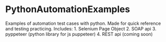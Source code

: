 # PythonAutomationExamples
Examples of automation test cases with python. Made for quick reference and testing practicing. Includes: 1. Selenium Page Object 2. SOAP api 3. pyppeteer (python library for js puppeteer) 4. REST api (coming soon)
